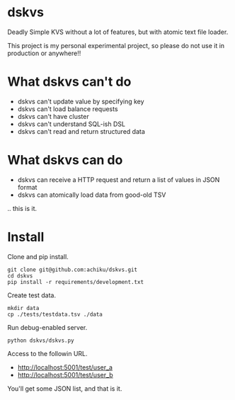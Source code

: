 dskvs
=====

Deadly Simple KVS without a lot of features, but with atomic text file loader.

This project is my personal experimental project, so please do not use it in production or anywhere!!


What dskvs can't do
===================

- dskvs can't update value by specifying key
- dskvs can't load balance requests
- dskvs can't have cluster
- dskvs can't understand SQL-ish DSL
- dskvs can't read and return structured data


What dskvs can do
=================

- dskvs can receive a HTTP request and return a list of values in JSON format
- dskvs can atomically load data from good-old TSV

.. this is it.


Install
=======

Clone and pip install.
```
git clone git@github.com:achiku/dskvs.git
cd dskvs
pip install -r requirements/development.txt
```


Create test data.
```
mkdir data
cp ./tests/testdata.tsv ./data
```


Run debug-enabled server.
```
python dskvs/dskvs.py
```

Access to the followin URL.

- [http://localhost:5001/test/user_a](http://localhost:5001/test/user_a)
- [http://localhost:5001/test/user_b](http://localhost:5001/test/user_b)

You'll get some JSON list, and that is it.
